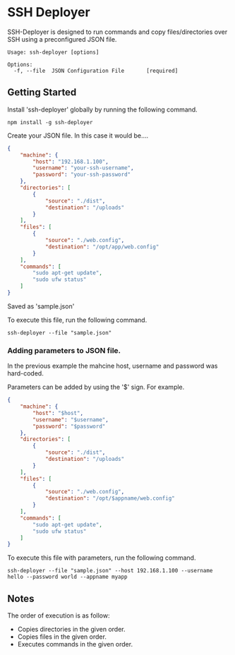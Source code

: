 # SSH Deployer

SSH-Deployer is designed to run commands and copy files/directories over SSH using a preconfigured JSON file.

```
Usage: ssh-deployer [options]

Options:
  -f, --file  JSON Configuration File       [required]
```

## Getting Started

Install 'ssh-deployer' globally by running the following command.

`npm install -g ssh-deployer`

Create your JSON file. In this case it would be....

```json
{
    "machine": {
        "host": "192.168.1.100",
        "username": "your-ssh-username",
        "password": "your-ssh-password"
    },
    "directories": [
        {
            "source": "./dist",
            "destination": "/uploads"
        }
    ],
    "files": [
        {
            "source": "./web.config",
            "destination": "/opt/app/web.config"
        }
    ],
    "commands": [
        "sudo apt-get update",
        "sudo ufw status"
    ]
}
```


Saved as 'sample.json'

To execute this file, run the following command.

`ssh-deployer --file "sample.json"`

### Adding parameters to JSON file.

In the previous example the mahcine host, username and password was hard-coded.

Parameters can be added by using the '$' sign. For example.

```json
{
    "machine": {
        "host": "$host",
        "username": "$username",
        "password": "$password"
    },
    "directories": [
        {
            "source": "./dist",
            "destination": "/uploads"
        }
    ],
    "files": [
        {
            "source": "./web.config",
            "destination": "/opt/$appname/web.config"
        }
    ],
    "commands": [
        "sudo apt-get update",
        "sudo ufw status"
    ]
}
```

To execute this file with parameters, run the following command.

`ssh-deployer --file "sample.json" --host 192.168.1.100 --username hello --password world --appname myapp`

## Notes

The order of execution is as follow:

* Copies directories in the given order.
* Copies files in the given order.
* Executes commands in the given order.